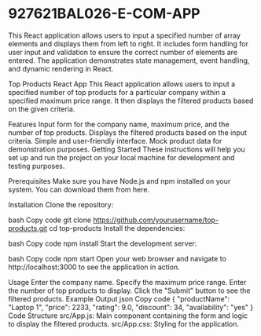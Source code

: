 # 927621BAL026-E-COM-APP
This React application allows users to input a specified number of array elements and displays them from left to right. It includes form handling for user input and validation to ensure the correct number of elements are entered. The application demonstrates state management, event handling, and dynamic rendering in React.

Top Products React App
This React application allows users to input a specified number of top products for a particular company within a specified maximum price range. It then displays the filtered products based on the given criteria.

Features
Input form for the company name, maximum price, and the number of top products.
Displays the filtered products based on the input criteria.
Simple and user-friendly interface.
Mock product data for demonstration purposes.
Getting Started
These instructions will help you set up and run the project on your local machine for development and testing purposes.

Prerequisites
Make sure you have Node.js and npm installed on your system. You can download them from here.

Installation
Clone the repository:

bash
Copy code
git clone https://github.com/yourusername/top-products.git
cd top-products
Install the dependencies:

bash
Copy code
npm install
Start the development server:

bash
Copy code
npm start
Open your web browser and navigate to http://localhost:3000 to see the application in action.

Usage
Enter the company name.
Specify the maximum price range.
Enter the number of top products to display.
Click the "Submit" button to see the filtered products.
Example Output
json
Copy code
{
  "productName": "Laptop 1",
  "price": 2233,
  "rating": 9.0,
  "discount": 34,
  "availability": "yes"
}
Code Structure
src/App.js: Main component containing the form and logic to display the filtered products.
src/App.css: Styling for the application.
